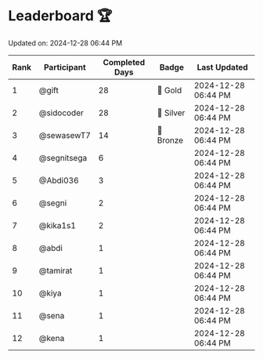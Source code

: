 # Leaderboard 🏆

Updated on: 2024-12-28 06:44 PM

| Rank | Participant       | Completed Days | Badge      | Last Updated         |
|------|-------------------|----------------|------------|----------------------|
| 1    | @gift             | 28             | 🏅 Gold     | 2024-12-28 06:44 PM |
| 2    | @sidocoder        | 28             | 🥈 Silver   | 2024-12-28 06:44 PM |
| 3    | @sewasewT7        | 14             | 🥉 Bronze   | 2024-12-28 06:44 PM |
| 4    | @segnitsega       | 6              |            | 2024-12-28 06:44 PM |
| 5    | @Abdi036          | 3              |            | 2024-12-28 06:44 PM |
| 6    | @segni            | 2              |            | 2024-12-28 06:44 PM |
| 7    | @kika1s1          | 2              |            | 2024-12-28 06:44 PM |
| 8    | @abdi             | 1              |            | 2024-12-28 06:44 PM |
| 9    | @tamirat          | 1              |            | 2024-12-28 06:44 PM |
| 10   | @kiya             | 1              |            | 2024-12-28 06:44 PM |
| 11   | @sena             | 1              |            | 2024-12-28 06:44 PM |
| 12   | @kena             | 1              |            | 2024-12-28 06:44 PM |
